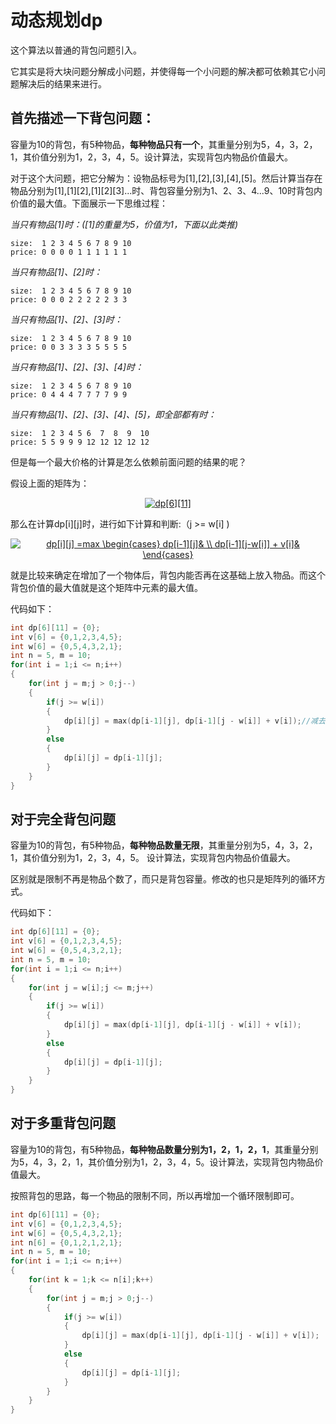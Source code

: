# 动态规划dp

这个算法以普通的背包问题引入。

它其实是将大块问题分解成小问题，并使得每一个小问题的解决都可依赖其它小问题解决后的结果来进行。

## 首先描述一下背包问题：

容量为10的背包，有5种物品，**每种物品只有一个**，其重量分别为5，4，3，2，1，其价值分别为1，2，3，4，5。设计算法，实现背包内物品价值最大。

对于这个大问题，把它分解为：设物品标号为[1],[2],[3],[4],[5]。然后计算当存在物品分别为[1],[1][2],[1][2][3]...时、背包容量分别为1、2、3、4...9、10时背包内价值的最大值。下面展示一下思维过程：

*当只有物品[1]时：([1]的重量为5，价值为1，下面以此类推)*

    size:  1 2 3 4 5 6 7 8 9 10
    price: 0 0 0 0 1 1 1 1 1 1

*当只有物品[1]、[2]时：*

    size:  1 2 3 4 5 6 7 8 9 10
    price: 0 0 0 2 2 2 2 2 3 3

*当只有物品[1]、[2]、[3]时：*

    size:  1 2 3 4 5 6 7 8 9 10
    price: 0 0 3 3 3 3 5 5 5 5

*当只有物品[1]、[2]、[3]、[4]时：*

    size:  1 2 3 4 5 6 7 8 9 10
    price: 0 4 4 4 7 7 7 7 9 9

*当只有物品[1]、[2]、[3]、[4]、[5]，即全部都有时：*

    size:  1 2 3 4 5 6  7  8  9  10
    price: 5 5 9 9 9 12 12 12 12 12

但是每一个最大价格的计算是怎么依赖前面问题的结果的呢？

假设上面的矩阵为：

<center><a href="https://www.codecogs.com/eqnedit.php?latex=dp[6][11]" target="_blank"><img src="https://latex.codecogs.com/png.latex?dp[6][11]" title="dp[6][11]" /></a></center>

那么在计算dp[i][j]时，进行如下计算和判断:（j >= w[i] )

<center><a href="https://www.codecogs.com/eqnedit.php?latex=dp[i][j]&space;=max&space;\begin{cases}&space;dp[i-1][j]&&space;\\&space;dp[i-1][j-w[i]]&space;&plus;&space;v[i]&&space;\end{cases}" target="_blank"><img src="https://latex.codecogs.com/png.latex?dp[i][j]&space;=max&space;\begin{cases}&space;dp[i-1][j]&&space;\\&space;dp[i-1][j-w[i]]&space;&plus;&space;v[i]&&space;\end{cases}" title="dp[i][j] =max \begin{cases} dp[i-1][j]& \\ dp[i-1][j-w[i]] + v[i]& \end{cases}" /></a></center>

就是比较来确定在增加了一个物体后，背包内能否再在这基础上放入物品。而这个背包价值的最大值就是这个矩阵中元素的最大值。

代码如下：
```cpp
int dp[6][11] = {0};
int v[6] = {0,1,2,3,4,5};
int w[6] = {0,5,4,3,2,1};
int n = 5, m = 10;
for(int i = 1;i <= n;i++)
{
    for(int j = m;j > 0;j--)
    {
        if(j >= w[i])
        {
            dp[i][j] = max(dp[i-1][j], dp[i-1][j - w[i]] + v[i]);//减去当前产品的质量之后剩余多少
        }
        else
        {
            dp[i][j] = dp[i-1][j];
        }
    }
}
```

## 对于完全背包问题

容量为10的背包，有5种物品，**每种物品数量无限**，其重量分别为5，4，3，2，1，其价值分别为1，2，3，4，5。 设计算法，实现背包内物品价值最大。

区别就是限制不再是物品个数了，而只是背包容量。修改的也只是矩阵列的循环方式。

代码如下：

```cpp
int dp[6][11] = {0};
int v[6] = {0,1,2,3,4,5};
int w[6] = {0,5,4,3,2,1};
int n = 5, m = 10;
for(int i = 1;i <= n;i++)
{
    for(int j = w[i];j <= m;j++)
    {
        if(j >= w[i])
        {
            dp[i][j] = max(dp[i-1][j], dp[i-1][j - w[i]] + v[i]);
        }
        else
        {
            dp[i][j] = dp[i-1][j];
        }
    }
}
```

## 对于多重背包问题

容量为10的背包，有5种物品，**每种物品数量分别为1，2，1，2，1**，其重量分别为5，4，3，2，1，其价值分别为1，2，3，4，5。设计算法，实现背包内物品价值最大。

按照背包的思路，每一个物品的限制不同，所以再增加一个循环限制即可。

```cpp
int dp[6][11] = {0};
int v[6] = {0,1,2,3,4,5};
int w[6] = {0,5,4,3,2,1};
int n[6] = {0,1,2,1,2,1};
int n = 5, m = 10;
for(int i = 1;i <= n;i++)
{
    for(int k = 1;k <= n[i];k++)
    {
        for(int j = m;j > 0;j--)
        {
            if(j >= w[i])
            {
                dp[i][j] = max(dp[i-1][j], dp[i-1][j - w[i]] + v[i]);
            }
            else
            {
                dp[i][j] = dp[i-1][j];
            }
        }
    }
}
```

<!--
algorithm: dp
contributor: hhy
-->
